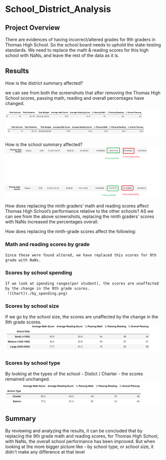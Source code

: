 # School_District_Analysis

## Project Overview
   There are evidences of having incorrect/altered grades for 9th graders in Thomas High School. So the school board needs to uphold the state-testing standards. We need to replace the math & reading scores for this high school with NaNs, and leave the rest of the data as it is.


## Results

How is the district summary affected?

  we can see from both the screenshots that after removing the Thomas High School scores, passing math, reading and overall percentages have changed.

 ![Chart](./dist_before.png)
 ![Chart](./dist_after.png)
	
How is the school summary affected?
![Chart](./school_before.png)
![Chart](./school_after.png)

How does replacing the ninth graders’ math and reading scores affect Thomas High School’s performance relative to the other schools?
  AS we can see from the above screenshots, replacing the ninth graders' scores with NaNs increased the percentages overall.

How does replacing the ninth-grade scores affect the following:
### Math and reading scores by grade
    Since these were found altered, we have replaced this scores for 9th grade with NaNs.

### Scores by school spending
    If we look at spending ranges(per student), the scores are unaffected by the change in the 9th grade scores.
     ![Chart](./by_spending.png)
    
### Scores by school size
   If we go by the school size, the scores are unaffected by the change in the 9th grade scores.
    ![Chart](./by_size.png)

### Scores by school type
   By looking at the types of the school - Distict / Charter - the scores remained unchanged.
    ![Chart](./by_type.png)


## Summary
  By reviewing and analyzing the results, it can be concluded that by replacing the 9th grade math and reading scores, for Thomas High School, with NaNs, the overall  school performance has been improved. But when looking at the more bigger picture like - by school type, or school size, it didn't make any difference at that level
